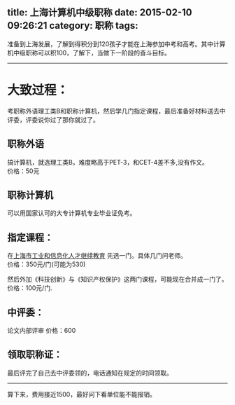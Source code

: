 title: 上海计算机中级职称
date: 2015-02-10 09:26:21
category: 职称
tags:
---

准备到上海发展，了解到得积分到120孩子才能在上海参加中考和高考。其中计算机中级职称可以积100，了解下，当做下一阶段的奋斗目标。   

--------------------------------------------------------------------------------------------------------------

# 大致过程：
考职称外语理工类B和职称计算机，然后学几门指定课程，最后准备好材料送去中评委，评委说你过了那你就过了。     

## 职称外语
搞计算机，就选理工类B。难度略高于PET-3，和CET-4差不多,没有作文。   
价格：50元    

## 职称计算机
可以用国家认可的大专计算机专业毕业证免考。    

## 指定课程：
在[上海市工业和信息化人才继续教育](http://edu.sheitc.gov.cn/) 先选一门。具体几门问老师。      
价格：350元/门(可能为530)    

然后外加《科技创新》与《知识产权保护》这两门课程，可能现在合并成一门了。
价格：100元/门.

## 中评委：
论文内部评审
价格：600

## 领取职称证：
最后评完了自己去中评委领的，电话通知在规定的时间领取。


------------------------------------------------------------------------------------------------------------------

算下来，费用接近1500，最好问下看单位能不能报销。


